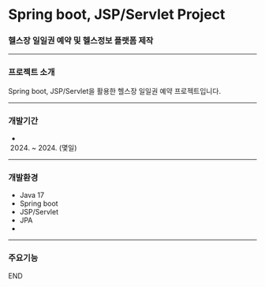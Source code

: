 # Spring boot, JSP/Servlet Project

### 헬스장 일일권 예약 및 헬스정보 플랫폼 제작

---

### 프로젝트 소개

Spring boot, JSP/Servlet을 활용한 헬스장 일일권 예약 프로젝트입니다.

---

### 개발기간

* 2024. ~ 2024. (몇일)

---

### 개발환경

* Java 17
* Spring boot
* JSP/Servlet
* JPA
* 

---

### 주요기능


END
